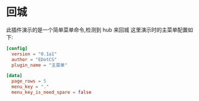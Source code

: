 # 回城
此插件演示的是一个简单菜单命令,检测到 hub 来回城
这里演示时的主菜单配置如下:
```toml
[config]
  version = "0.1a1"
  author = "EDotCS"
  plugin_name = "主菜单"

[data]
  page_rows = 5
  menu_key = "."
  menu_key_is_need_spare = false

```

